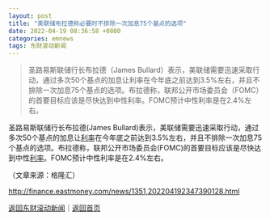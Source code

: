 ```yaml
---
layout: post
title: "美联储布拉德称必要时不排除一次加息75个基点的选项"
date: 2022-04-19 08:36:58 +0800
categories: emnews
tags: 东财滚动新闻
---
```

> 圣路易斯联储行长布拉德（James Bullard）表示，美联储需要迅速采取行动，通过多次50个基点的加息让利率在今年底之前达到3.5%左右，并且不排除一次加息75个基点的选项。布拉德称，联邦公开市场委员会（FOMC）的首要目标应该是尽快达到中性利率。FOMC预计中性利率是在2.4%左右。

<p>圣路易斯联储行长布拉德(James Bullard)表示，美联储需要迅速采取行动，通过多次50个基点的加息让<span id="Info.344"><a href="http://data.eastmoney.com/cjsj/yhll.html" class="infokey">利率</a></span>在今年底之前达到3.5%左右，并且不排除一次加息75个基点的选项。布拉德称，联邦公开市场委员会(FOMC)的首要目标应该是尽快达到中性<span id="Info.391"><a href="http://data.eastmoney.com/cjsj/yhll.html" class="infokey">利率</a></span>。FOMC预计中性利率是在2.4%左右。</p><p class="em_media">（文章来源：格隆汇）</p>

<http://finance.eastmoney.com/news/1351,202204192347390128.html>

[返回东财滚动新闻](//finews.withounder.com/emnews/)｜[返回首页](//finews.withounder.com/)